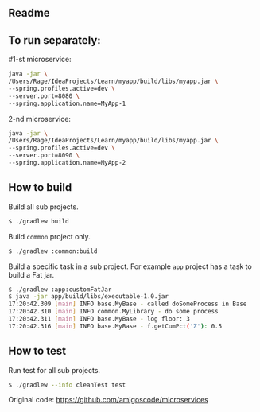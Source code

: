 ## Readme

## To run separately:

#1-st microservice:
```bash
java -jar \
/Users/Rage/IdeaProjects/Learn/myapp/build/libs/myapp.jar \
--spring.profiles.active=dev \
--server.port=8080 \
--spring.application.name=MyApp-1
```

2-nd microservice:
```bash
java -jar \
/Users/Rage/IdeaProjects/Learn/myapp/build/libs/myapp.jar \
--spring.profiles.active=dev \
--server.port=8090 \
--spring.application.name=MyApp-2
```

## How to build
Build all sub projects.

```bash
$ ./gradlew build
```

Build `common` project only.
```bash
$ ./gradlew :common:build
```

Build a specific task in a sub project. For example `app` project has a task to build a Fat jar.
```bash
$ ./gradlew :app:customFatJar
$ java -jar app/build/libs/executable-1.0.jar
17:20:42.309 [main] INFO base.MyBase - called doSomeProcess in Base
17:20:42.310 [main] INFO common.MyLibrary - do some process
17:20:42.311 [main] INFO base.MyBase - log floor: 3
17:20:42.316 [main] INFO base.MyBase - f.getCumPct('Z'): 0.5
```

## How to test
Run test for all sub projects.

```bash
$ ./gradlew --info cleanTest test
```

Original code:
https://github.com/amigoscode/microservices
